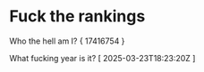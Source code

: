 # Fuck the rankings

Who the hell am I?
{ 17416754 }

What fucking year is it?
[ 2025-03-23T18:23:20Z ]
